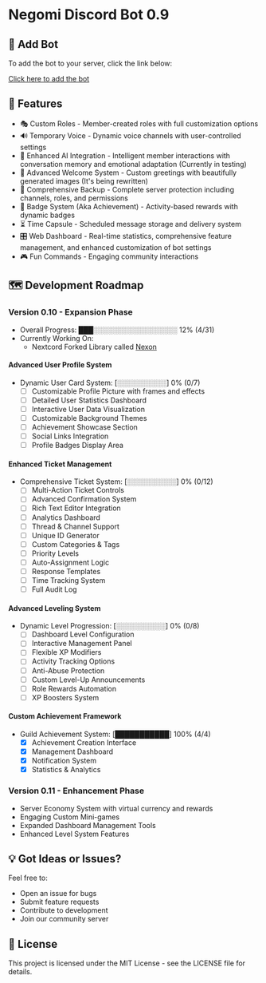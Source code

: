 # Negomi Discord Bot 0.9

## 🤖 Add Bot

To add the bot to your server, click the link below:

[Click here to add the bot](https://discord.com/discovery/applications/1304926952552923156)

## 🚀 Features

- 🎭 Custom Roles - Member-created roles with full customization options
- 🔊 Temporary Voice - Dynamic voice channels with user-controlled settings
- 🤖 Enhanced AI Integration - Intelligent member interactions with conversation memory and emotional adaptation (Currently in testing)
- 👋 Advanced Welcome System - Custom greetings with beautifully generated images (It's being rewritten)
- 💾 Comprehensive Backup - Complete server protection including channels, roles, and permissions
- 🎯 Badge System (Aka Achievement) - Activity-based rewards with dynamic badges
- ⏳ Time Capsule - Scheduled message storage and delivery system
- 🎛️ Web Dashboard - Real-time statistics, comprehensive feature management, and enhanced customization of bot settings
- 🎮 Fun Commands - Engaging community interactions

## 🗺️ Development Roadmap

### Version 0.10 - Expansion Phase

- Overall Progress: ███░░░░░░░░░░░░░░░░░ 12% (4/31)
- Currently Working On:
  - Nextcord Forked Library called [Nexon](https://github.com/mahirox36/Nexon)

#### Advanced User Profile System

- Dynamic User Card System: [░░░░░░░░░░] 0% (0/7)
  - [ ] Customizable Profile Picture with frames and effects
  - [ ] Detailed User Statistics Dashboard
  - [ ] Interactive User Data Visualization
  - [ ] Customizable Background Themes
  - [ ] Achievement Showcase Section
  - [ ] Social Links Integration
  - [ ] Profile Badges Display Area

#### Enhanced Ticket Management

- Comprehensive Ticket System: [░░░░░░░░░░] 0% (0/12)
  - [ ] Multi-Action Ticket Controls
  - [ ] Advanced Confirmation System
  - [ ] Rich Text Editor Integration
  - [ ] Analytics Dashboard
  - [ ] Thread & Channel Support
  - [ ] Unique ID Generator
  - [ ] Custom Categories & Tags
  - [ ] Priority Levels
  - [ ] Auto-Assignment Logic
  - [ ] Response Templates
  - [ ] Time Tracking System
  - [ ] Full Audit Log

#### Advanced Leveling System

- Dynamic Level Progression: [░░░░░░░░░░] 0% (0/8)
  - [ ] Dashboard Level Configuration
  - [ ] Interactive Management Panel
  - [ ] Flexible XP Modifiers
  - [ ] Activity Tracking Options
  - [ ] Anti-Abuse Protection
  - [ ] Custom Level-Up Announcements
  - [ ] Role Rewards Automation
  - [ ] XP Boosters System

#### Custom Achievement Framework

- Guild Achievement System: [███████████] 100% (4/4)
  - [x] Achievement Creation Interface
  - [x] Management Dashboard
  - [x] Notification System
  - [x] Statistics & Analytics

### Version 0.11 - Enhancement Phase

- Server Economy System with virtual currency and rewards
- Engaging Custom Mini-games
- Expanded Dashboard Management Tools
- Enhanced Level System Features

## 💡 Got Ideas or Issues?

Feel free to:

- Open an issue for bugs
- Submit feature requests
- Contribute to development
- Join our community server

## 📝 License

This project is licensed under the MIT License - see the LICENSE file for details.
